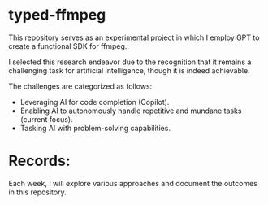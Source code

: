 # typed-ffmpeg

This repository serves as an experimental project in which I employ GPT to create a functional SDK for ffmpeg.

I selected this research endeavor due to the recognition that it remains a challenging task for artificial intelligence, though it is indeed achievable.

The challenges are categorized as follows:

- Leveraging AI for code completion (Copilot).
- Enabling AI to autonomously handle repetitive and mundane tasks (current focus).
- Tasking AI with problem-solving capabilities.


# Records:
Each week, I will explore various approaches and document the outcomes in this repository.
